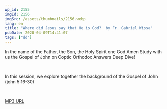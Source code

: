 ```yaml
---
wp_id: 2155
imgId: 2156
imgSrc: /assets/thumbnails/2156.webp
lang: en
title: "Where did Jesus say that He is God?  by Fr. Gabriel Wissa"
pubDate: 2020-04-09T14:41:07
tags: ["dd"]
---
```


<!-- page: 6 -->

<p>In the name of the Father, the Son, the Holy Spirit one God Amen Study with us the Gospel of John on Coptic Orthodox Answers Deep Dive!</p>
<p>&nbsp;</p>
<p>In this session, we explore together the background of the Gospel of John (john 5:16-30)</p>
<p>&nbsp;</p>
<p><a href="https://drive.google.com/open?id=1RbR_Gi_QquEyGkTg7CL7W7ibzGVpHa6a">MP3 URL</a></p>
